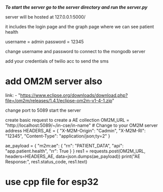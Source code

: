 ***To start the server go to the server directory and run the server.py***

server will be hosted at 127.0.0.1:5000/

it includes the login page and the graph page where we can see patient health

username = admin
password = 12345


change username and password to connect to the mongodb server

add your credentials of twilio acc to send the sms



# add OM2M server also
link: -  "https://www.eclipse.org/downloads/download.php?file=/om2m/releases/1.4.1/eclipse-om2m-v1-4-1.zip"

change port to 5089
start the server

create basic request to create a AE collection
OM2M_URL = "http://localhost:5089/~/in-cse/in-name"  # Change to your OM2M server address
HEADERS_AE = {
    "X-M2M-Origin": "Cadmin",
    "X-M2M-RI": "12345",
    "Content-Type": "application/json;ty=2"
}

ae_payload = {
    "m2m:ae": {
        "rn": "PATIENT_DATA",
        "api": "app.patient.health",
        "rr": True
    }
}
res1 = requests.post(OM2M_URL, headers=HEADERS_AE, data=json.dumps(ae_payload))
print("AE Response:", res1.status_code, res1.text)


# use cpp file for esp32